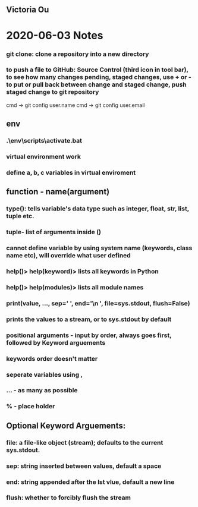 ## Victoria Ou

# 2020-06-03 Notes

### git clone: clone a repository into a new directory

### to push a file to GitHub: Source Control (third icon in tool bar), to see how many changes pending, staged changes, use + or - to put or pull back between change and staged change, push staged change to git repository
cmd -> git config user.name 
cmd -> git config user.email


## env
### .\env\scripts\activate.bat
### virtual environment work
### define a, b, c variables in virtual enviroment

## function - name(argument)

### type(): tells variable's data type  such as integer, float, str, list, tuple etc.
### tuple- list of arguments inside ()

### cannot define variable by using system name (keywords, class name etc), will override what user defined 

### help()> help(keyword)> lists  all keywords in Python
### help()> help(modules)> lists all module names

### print(value, ..., sep=' ', end='\n ', file=sys.stdout, flush=False)
### prints the values to a stream, or to sys.stdout by default

### positional arguments - input by order, always goes first, followed by Keyword arguements
### keywords order doesn't matter
### seperate variables using ,
### ... - as many as possible
### % - place holder

## Optional Keyword Arguements:
### file: a file-like object (stream); defaults to the current sys.stdout.
### sep: string inserted between values, default a space
### end: string appended after the lst vlue, default a new line
### flush: whether to forcibly flush the stream